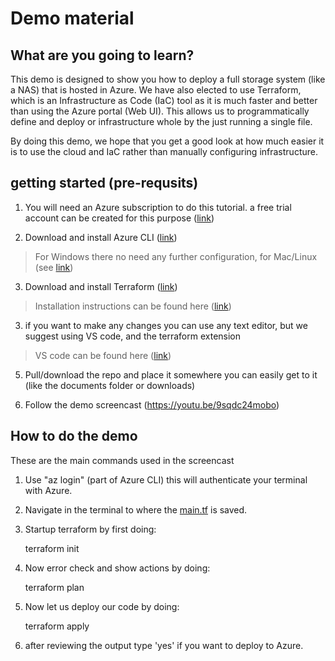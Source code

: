 # Demo material



## What are you going to learn?

This demo is designed to show you how to deploy a full storage system (like a NAS) that is hosted in Azure. We have also elected to use Terraform, which is an Infrastructure as Code (IaC) tool as it is much faster and better than using the Azure portal (Web UI). This allows us to programmatically define and deploy or infrastructure whole by the just running a single file.  

By doing this demo, we hope that you get a good look at how much easier it is to use the cloud and IaC rather than manually configuring infrastructure. 

## getting started (pre-requsits)

1. You will need an Azure subscription to do this tutorial. a free trial account can be created for this purpose ([link](https://azure.microsoft.com/en-us/free/))

2. Download and install Azure CLI ([link](https://docs.microsoft.com/en-us/cli/azure/install-azure-cli?view=azure-cli-latest))
> For Windows there no need any further configuration, for Mac/Linux (see [link](https://docs.microsoft.com/en-us/cli/azure/install-azure-cli?view=azure-cli-latest))

3. Download and install Terraform ([link](https://www.terraform.io/downloads.html))

> Installation instructions can be found here ([link](https://learn.hashicorp.com/terraform/getting-started/install.html))

3. if you want to make any changes  you can use any text editor, but we suggest using VS code, and the terraform extension 

> VS code can be found here ([link](https://code.visualstudio.com/))

5. Pull/download the repo and place it somewhere you can easily get to it (like the documents folder or downloads)

6. Follow the demo screencast (https://youtu.be/9sqdc24mobo)



## How to do the demo 

These are the main commands  used in the screencast

1. Use "az login" (part of Azure CLI) this will authenticate your terminal with Azure. 
2. Navigate in the terminal to where the [main.tf](https://github.com/Gabbi68/Infrastructure/blob/master/AzureStorage/main.tf) is saved.
3. Startup terraform by first doing: 

    terraform init

 4. Now error check and show actions by doing:

    terraform plan
    
4. Now let us deploy our code by doing:

    terraform apply 

6. after reviewing the output type 'yes' if you want to deploy to Azure.

